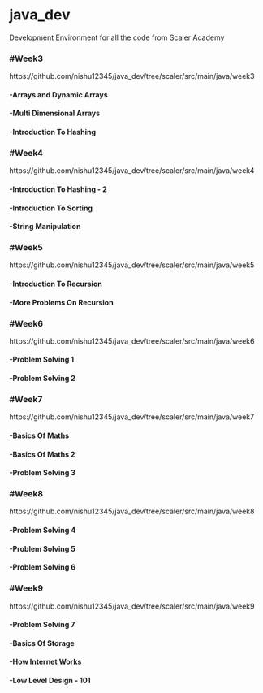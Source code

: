 # java_dev

Development Environment for all the code from Scaler Academy

<h3>#Week3</h2>
https://github.com/nishu12345/java_dev/tree/scaler/src/main/java/week3
<h4>-Arrays and Dynamic Arrays</h4>
<h4>-Multi Dimensional Arrays</h4>
<h4>-Introduction To Hashing</h4>

<h3>#Week4</h3>
https://github.com/nishu12345/java_dev/tree/scaler/src/main/java/week4
<h4>-Introduction To Hashing - 2</h4>
<h4>-Introduction To Sorting</h4>
<h4>-String Manipulation</h4>

<h3>#Week5</h3>
https://github.com/nishu12345/java_dev/tree/scaler/src/main/java/week5
<h4>-Introduction To Recursion</h4>
<h4>-More Problems On Recursion</h4>

<h3>#Week6</h3>
https://github.com/nishu12345/java_dev/tree/scaler/src/main/java/week6
<h4>-Problem Solving 1</h4>
<h4>-Problem Solving 2</h4>

<h3>#Week7</h3>
https://github.com/nishu12345/java_dev/tree/scaler/src/main/java/week7
<h4>-Basics Of Maths</h4>
<h4>-Basics Of Maths 2</h4>
<h4>-Problem Solving 3</h4>

<h3>#Week8</h3>
https://github.com/nishu12345/java_dev/tree/scaler/src/main/java/week8
<h4>-Problem Solving 4</h4>
<h4>-Problem Solving 5</h4>
<h4>-Problem Solving 6</h4>

<h3>#Week9</h3>
https://github.com/nishu12345/java_dev/tree/scaler/src/main/java/week9
<h4>-Problem Solving 7</h4>
<h4>-Basics Of Storage</h4>
<h4>-How Internet Works</h4>
<h4>-Low Level Design - 101</h4>

